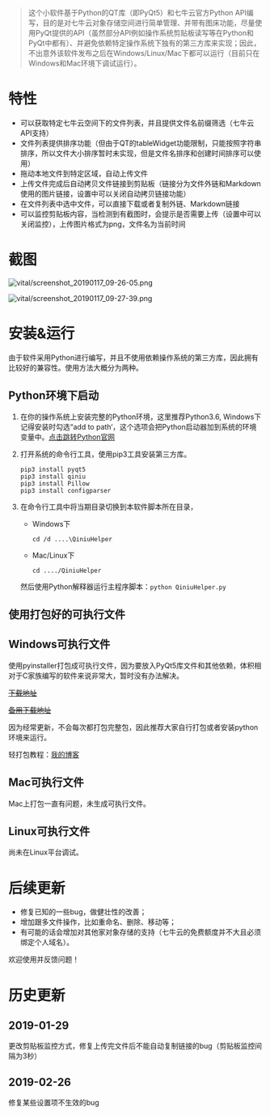 > 这个小软件基于Python的QT库（即PyQt5）和七牛云官方Python API编写，目的是对七牛云对象存储空间进行简单管理、并带有图床功能，尽量使用PyQt提供的API（虽然部分API例如操作系统剪贴板读写等在Python和PyQt中都有）、并避免依赖特定操作系统下独有的第三方库来实现；因此，不出意外该软件发布之后在Windows/Linux/Mac下都可以运行（目前只在Windows和Mac环境下调试运行）。

# 特性

- 可以获取特定七牛云空间下的文件列表，并且提供文件名前缀筛选（七牛云API支持）
- 文件列表提供排序功能（但由于QT的tableWidget功能限制，只能按照字符串排序，所以文件大小排序暂时未实现，但是文件名排序和创建时间排序可以使用）
- 拖动本地文件到特定区域，自动上传文件
- 上传文件完成后自动拷贝文件链接到剪贴板（链接分为文件外链和Markdown使用的图片链接，设置中可以关闭自动拷贝链接功能）
- 在文件列表中选中文件，可以直接下载或者复制外链、Markdown链接
- 可以监控剪贴板内容，当检测到有截图时，会提示是否需要上传（设置中可以关闭监控），上传图片格式为png，文件名为当前时间

# 截图

![vital/screenshot_20190117_09-26-05.png](http://qiniu.leiting6.cn/vital/screenshot_20190117_09-26-05.png)

![vital/screenshot_20190117_09-27-39.png](http://qiniu.leiting6.cn/vital/screenshot_20190117_09-27-39.png)



# 安装&运行

由于软件采用Python进行编写，并且不使用依赖操作系统的第三方库，因此拥有比较好的兼容性。使用方法大概分为两种。

## Python环境下启动

1. 在你的操作系统上安装完整的Python环境，这里推荐Python3.6, Windows下记得安装时勾选“add to path‘，这个选项会把Python启动器加到系统的环境变量中。[点击跳转Python官网](https://www.python.org/getit/)

2. 打开系统的命令行工具，使用pip3工具安装第三方库。

   ```
   pip3 install pyqt5
   pip3 install qiniu
   pip3 install Pillow
   pip3 install configparser
   ```



3. 在命令行工具中将当期目录切换到本软件脚本所在目录，

   - Windows下

     ```
     cd /d ....\QiniuHelper
     ```

   - Mac/Linux下

     ```
     cd ..../QiniuHelper
     ```

   然后使用Python解释器运行主程序脚本：```python QiniuHelper.py```


## 使用打包好的可执行文件

## Windows可执行文件

使用pyinstaller打包成可执行文件，因为要放入PyQt5库文件和其他依赖，体积相对于C家族编写的软件来说非常大，暂时没有办法解决。

~~[下载地址](https://kod.leiting6.cn/index.php?share/folder&user=1&sid=rGiXqIwf#%2F%E8%BD%AF%E4%BB%B6%E5%AE%89%E8%A3%85%E5%8C%85%2FWindows%E8%BD%AF%E4%BB%B6%2FQiniuHelper%2F)~~

~~[备用下载地址](https://pan.baidu.com/s/13zg05Jv1wSW2Kt11ONdggQ)~~

因为经常更新，不会每次都打包完整包，因此推荐大家自行打包或者安装python环境来运行。

轻打包教程：[我的博客](https://leiting6.cn/Python%E7%9B%B8%E5%85%B3/PyQt5%E5%B0%8F%E6%8A%80%E5%B7%A7%E6%95%B4%E7%90%861%EF%BC%9APython%E9%A1%B9%E7%9B%AE%E8%BD%BB%E6%89%93%E5%8C%85%E6%88%90%E5%8F%AF%E6%89%A7%E8%A1%8C%E6%96%87%E4%BB%B6/)

## Mac可执行文件

Mac上打包一直有问题，未生成可执行文件。

## Linux可执行文件

尚未在Linux平台调试。

# 后续更新

- 修复已知的一些bug，做健壮性的改善；
- 增加跟多文件操作，比如重命名、删除、移动等；
- 有可能的话会增加对其他家对象存储的支持（七牛云的免费额度并不大且必须绑定个人域名）。

欢迎使用并反馈问题！

# 历史更新
## 2019-01-29
更改剪贴板监控方式，修复上传完文件后不能自动复制链接的bug（剪贴板监控间隔为3秒）
## 2019-02-26
修复某些设置项不生效的bug